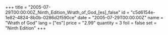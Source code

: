 +++
title = "2005-07-29T00:00:00Z_Ninth_Edition_Wrath_of_God_[es]_false"
id = "c5d6154e-1e82-4824-8b0b-0286d2f590ce"
date = "2005-07-29T00:00:00Z"
name = "Wrath of God"
lang = ["es"]
price = "2.99"
quantity = 3
foil = false
set = "Ninth Edition"
+++

